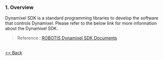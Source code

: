 ### 1. Overview

Dynamixel SDK is a standard programming libraries to develop the software that controls Dynamixel.
Please refer to the below link for more information about the Dynamixel SDK.

> Reference : [ROBOTIS Dynamixel SDK Documents]


<br>[&lt;&lt; Back](ROBOTIS_Framework.md)

[ROBOTIS Dynamixel SDK Documents]:https://github.com/ROBOTIS-GIT/DynamixelSDK/wiki
